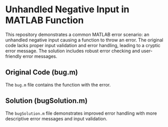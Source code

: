 # Unhandled Negative Input in MATLAB Function

This repository demonstrates a common MATLAB error scenario: an unhandled negative input causing a function to throw an error. The original code lacks proper input validation and error handling, leading to a cryptic error message. The solution includes robust error checking and user-friendly error messages. 

## Original Code (bug.m)
The `bug.m` file contains the function with the error.

## Solution (bugSolution.m)
The `bugSolution.m` file demonstrates improved error handling with more descriptive error messages and input validation.
